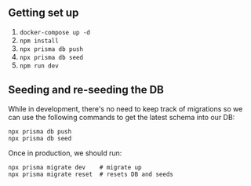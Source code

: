 ## Getting set up

1. `docker-compose up -d`
2. `npm install`
3. `npx prisma db push`
4. `npx prisma db seed`
5. `npm run dev`

## Seeding and re-seeding the DB

While in development, there's no need to keep track of migrations so we can use the following commands to get the latest schema into our DB:

```
npx prisma db push
npx prisma db seed
```

Once in production, we should run:

```
npx prisma migrate dev    # migrate up
npx prisma migrate reset  # resets DB and seeds
```
